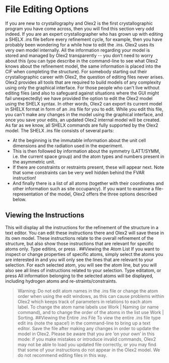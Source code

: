# File Editing Options
If you are new to crystallography and Olex2 is the first crystallographic program you have come across, then you will find this section very odd indeed. If you are an expert crystallographer who has grown up with editing a SHELX .ins file before every refinement cycle, for example, then you have probably been wondering for a while how to 
edit the .ins.
Olex2 uses its very own model internally. All the information regarding your model is stored and managed by Olex2 transparently -- you don’t need to worry about this (you can type describe in the command-line to see what Olex2 knows about the refinement model, the same information is placed into the CIF when completing the structure). For somebody starting out their crystallographic career with Olex2, the question of editing files never arises. Olex2 provides all tools that are required to build models of any complexity using only the graphical interface. 
For those people who can't live without editing files (and also to safeguard against situations where the GUI might fail unexpectedly) we have provided the option to edit the Olex2 model using the SHELX syntax. In other words, Olex2 can export its current model in SHELX format in form of an .ins file for you to edit. While you edit this file, you can't make any changes in the model using the graphical interface, and once you save your edits, an updated Olex2 internal model will be created. As far as we know, all SHELX commands are fully supported by the Olex2 model.
The SHELX .ins file consists of several parts:
- At the beginning is the immutable information about the unit cell dimensions and the radiation used in the experiment.
- This is then followed by information about the symmetry (LATT/SYMM, i.e. the current space group) and the atom types and numbers present in the asymmetric unit.
- If there are constraints or restraints present, these will appear next. Note that some constraints can be very well hidden behind the FVAR instruction!
- And finally there is a list of all atoms (together with their coordinates and other information such as site occupancy).
If you want to examine a file-representation of the model, Olex2 offers the three options described below.
## Viewing the Instructions
This will display all the instructions for the refinement of the structure in a text editor. You can edit these instructions there and Olex2 will save these in its own model. These instructions relate to the overall refinement of the structure, but also show those instructions that are relevant for specific atoms only. Type editins, or press  .
##Viewing the Atom List
If you want to inspect or change properties of specific atoms, simply select the atoms you are interested in and you will only see the lines that are relevant to your selection. For each selected atom, you will see the atom line, but you will also see all lines of instructions related to your selection. Type editatom, or press   All information belonging to the selected atoms will be displayed, including hydrogen atoms and re-straints/constraints.
>Warning: Do not edit atom names in the .ins file or change the atom order when using the edit windows, as this can cause problems within Olex2 which keeps track of parameters in relations to each atom label. To change the atom name labels use Work | Naming (or name command), and to change the order of the atoms in the list use Work | Sorting.
##Viewing the Entire .ins File
To view the entire .ins file type edit ins (note the space!) in the command-line to bring up a text editor. Save the file after making any changes in order to update the model in Olex2. Please be aware that you are ‘on your own’ in this mode: if you make mistakes or introduce invalid commands, Olex2 may not be able to load you updated file correctly, or you may find that some of your instructions do not appear in the Olex2 model. We do not recommend editing files in this way.
